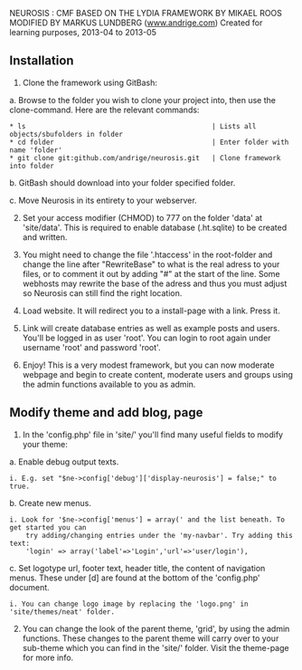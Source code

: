 
NEUROSIS : CMF BASED ON THE LYDIA FRAMEWORK BY MIKAEL ROOS
MODIFIED BY MARKUS LUNDBERG (www.andrige.com)
Created for learning purposes, 2013-04 to 2013-05

 Installation
--------------------------------

1. Clone the framework using GitBash:

  a. Browse to the folder you wish to clone your project into, then use the clone-command.
     Here are the relevant commands:
  
    * ls                                              | Lists all objects/sbufolders in folder
    * cd folder                                       | Enter folder with name 'folder'
    * git clone git:github.com/andrige/neurosis.git   | Clone framework into folder
    
  b. GitBash should download into your folder specified folder.
  
  c. Move Neurosis in its entirety to your webserver.
      
2. Set your access modifier (CHMOD) to 777 on the folder 'data' at 'site/data'.
    This is required to enable database (.ht.sqlite) to be created and written.
    
3. You might need to change the file '.htaccess' in the root-folder and change the
    line after "RewriteBase" to what is the real adress to your files, or to comment it 
    out by adding "#" at the start of the line. Some webhosts may rewrite the base of 
    the adress and thus you must adjust so Neurosis can still find the right location.
    
4. Load website. It will redirect you to a install-page with a link. Press it.

5. Link will create database entries as well as example posts and users. 
    You'll be logged in as user 'root'. You can login to root again under username
    'root' and password 'root'.
    
6. Enjoy! This is a very modest framework, but you can now moderate webpage and 
    begin to create content, moderate users and groups using the admin functions 
    available to you as admin.

    
 Modify theme and add blog, page
--------------------------------

1. In the 'config.php' file in 'site/' you'll find many useful fields to modify your theme:

  a. Enable debug output texts.
  
    i. E.g. set "$ne->config['debug']['display-neurosis'] = false;" to true.
    
  b. Create new menus.
  
    i. Look for '$ne->config['menus'] = array(' and the list beneath. To get started you can
        try adding/changing entries under the 'my-navbar'. Try adding this text:
        'login' => array('label'=>'Login','url'=>'user/login'),
        
  c. Set logotype url, footer text, header title, the content of navigation menus.
      These under [d] are found at the bottom of the 'config.php' document.
      
    i. You can change logo image by replacing the 'logo.png' in 'site/themes/neat' folder.

2. You can change the look of the parent theme, 'grid', by using the admin functions.
    These changes to the parent theme will carry over to your sub-theme which you can
    find in the 'site/' folder. Visit the theme-page for more info.